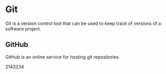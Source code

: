 # Git

Git is a version control tool that can be used to keep track of versions of a software project.

## GitHub

GitHub is an online service for hosting git repositories.



2143234